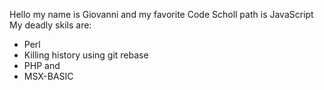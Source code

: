 Hello my name is Giovanni and my favorite Code Scholl path is JavaScript
My deadly skils are:
* Perl
* Killing history using git rebase
* PHP and
* MSX-BASIC
